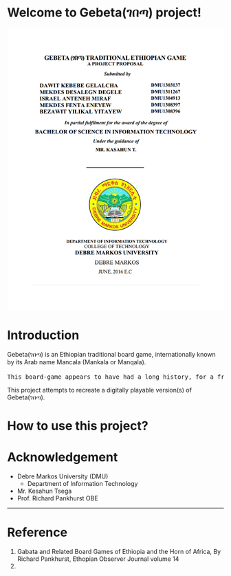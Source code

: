 # Welcome to Gebeta(ገበጣ) project!
<img src="./img/proposal.PNG">

# Introduction
Gebeta(ገበጣ) is an Ethiopian traditional board game, internationally known by its Arab name Mancala (Mankala or Manqala).

<pre>This board-game appears to have had a long history, for a fragment of a pottery Gebeta(ገበጣ) board containing two rows, each of three holes, but clearly incomplete, dating from perhaps the sixth or seventh centuries A.D., was found at Matara at a depth of 1.80 metres by the Ethiopian Institute of Archaeology in 1959, as recorded by F. Anfray.<sup><a href=#1>[1]</a></sup></pre>

This project attempts to recreate a digitally playable version(s) of Gebeta(ገበጣ). 

# How to use this project?

# Acknowledgement
- Debre Markos University (DMU)
    - Department of Information Technology
- Mr. Kesahun Tsega
- Prof. Richard Pankhurst OBE


<hr>

# Reference
<ol>
    <li id=1>Gabata and Related Board Games of Ethiopia and the Horn of Africa, By Richard Pankhurst, Ethopian Observer Journal volume 14</li>
    <li id=2></li>
<ol>

